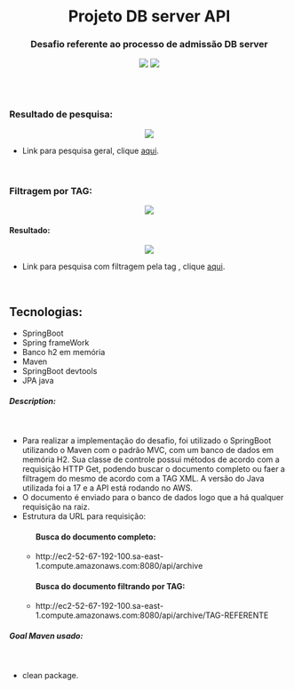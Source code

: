 <h1 align="center">Projeto DB server API</h1>

<h3 align="center">Desafio referente ao processo de admissão DB server</h3>
<p align="center">
  <img src="https://img.shields.io/badge/Status-Improvement-yellow"/>
  <img src="https://img.shields.io/github/issues/LucasLima004/Desafio_DB"/>
</p>
<br>
<br>
<h3>Resultado de pesquisa:</h3>
  <p align="center">
    <img src="https://user-images.githubusercontent.com/99892157/201497018-ca7b699a-34cd-4b54-8686-752498904d2b.png"/>
  </p>
  <ul>
    <li>
      Link para pesquisa geral, clique <a href="http://ec2-52-67-192-100.sa-east-1.compute.amazonaws.com:8080/api/archive" target="_blank">aqui</a>.
    </li>
  </ul>
  
<br>
<h3>Filtragem por TAG:</h3>
  <p align="center"> 
    <img src="https://user-images.githubusercontent.com/99892157/201497154-a5773ede-bd44-4686-ace3-dc5419a5c6db.png"/>
  </p>
  <h4>Resultado:</h4>
  <p align="center"> 
    <img src="https://user-images.githubusercontent.com/99892157/201497288-f0598273-ca3e-45a8-875d-a40a96ec299f.png"/>
  </p>
    <ul>
     <li>
      Link para pesquisa com filtragem pela tag <BCMSG>, clique <a href="http://ec2-52-67-192-100.sa-east-1.compute.amazonaws.com:8080/api/archive/BCMSG" target="_blank">aqui</a>.
     </li>
  </ul>
<br>

<h2>Tecnologias:</h2>
<ul>
  <li>SpringBoot</li>
  <li>Spring frameWork</li>
  <li>Banco h2 em memória</li>
  <li>Maven</li>
  <li>SpringBoot devtools</li>
  <li>JPA java</li>
</ul>



<h5>Description:</h5><br>
<ul>
  <li>
    Para realizar a implementação do desafio, foi utilizado o SpringBoot utilizando o Maven com o padrão MVC, com um banco de dados em memória H2. Sua classe de controle possui métodos de acordo com a requisição HTTP Get, podendo buscar o documento completo ou faer a filtragem do mesmo de acordo com a TAG XML. A versão do Java utilizada foi a 17 e a API está rodando no AWS.
  </li>
  <li>
    O documento é enviado para o banco de dados logo que a há qualquer requisição na raiz.
  </li>
  <li>
    Estrutura da URL para requisição:
    <ul>
      <h4>Busca do documento completo:</h4>
      <li>
         http://ec2-52-67-192-100.sa-east-1.compute.amazonaws.com:8080/api/archive
      </li>
      <h4>Busca do documento filtrando por TAG:</h4>
      <li>
         http://ec2-52-67-192-100.sa-east-1.compute.amazonaws.com:8080/api/archive/TAG-REFERENTE
      </li>
    </ul>
  </li>
</ul>

<h5>Goal Maven usado:</h5><br>
<ul>
  <li>
    clean package.
  </li>
</ul>


<br>
<br>
</p>
